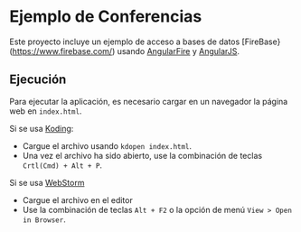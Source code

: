 # Ejemplo de Conferencias

Este proyecto incluye un ejemplo de acceso a bases de datos [FireBase}(https://www.firebase.com/) 
usando [AngularFire](https://www.firebase.com/docs/web/libraries/angular/) 
y [AngularJS](https://angularjs.org/).

## Ejecución

Para ejecutar la aplicación, es necesario cargar en un navegador la página web en `index.html`.

Si se usa [Koding](https://koding.com/):
* Cargue el archivo usando `kdopen index.html`.
* Una vez el archivo ha sido abierto, use la combinación de teclas `Crtl(Cmd) + Alt + P`.

Si se usa [WebStorm](https://www.jetbrains.com/webstorm/)
* Cargue el archivo en el editor
* Use la combinación de teclas `Alt + F2` o la opción de menú `View > Open in Browser`.
